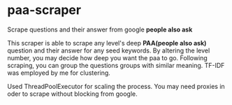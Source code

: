 # paa-scraper
Scrape questions and their answer from google **people also ask**

This scraper is able to scrape any level's deep **PAA(people also ask)** question and their answer for any seed keywords.
By altering the level number, you may decide how deep you want the paa to go. 
Following scraping, you can group the questions groups with similar meaning. TF-IDF was employed by me for clustering.

Used ThreadPoolExecutor for scaling the process. You may need proxies in oder to scrape without blocking from google.
